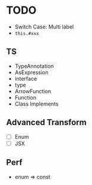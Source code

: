# TODO

- Switch Case: Multi label
- `this.#xxx`

## TS

- TypeAnnotation
- AsExpression
- interface
- type
- ArrowFunction
- Function
- Class Implements

## Advanced Transform

- [ ] Enum
- [ ] JSX

## Perf

- enum => const